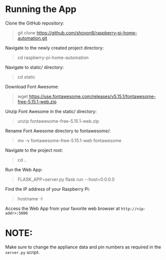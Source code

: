 # Running the App
Clone the GitHub repository:
> git clone https://github.com/shovon8/raspberry-pi-home-automation.git

Navigate to the newly created project directory:
> cd raspberry-pi-home-automation

Navigate to static/ directory:
> cd static

Download Font Awesome:
> wget https://use.fontawesome.com/releases/v5.15.1/fontawesome-free-5.15.1-web.zip

Unzip Font Awesome in the static/ directory:
> unzip fontawesome-free-5.15.1-web.zip

Rename Font Awesome directory to fontawesome/:
> mv -v fontawesome-free-5.15.1-web fontawesome

Navigate to the project root:
> cd ..

Run the Web App:
> FLASK_APP=server.py flask run --host=0.0.0.0

Find the IP address of your Raspberry Pi:
> hostname -I

Access the Web App from your favorite web browser at `http://<ip-addr>:5000`


# NOTE: 
Make sure to change the appliance data and pin numbers as required in the `server.py` script. 
